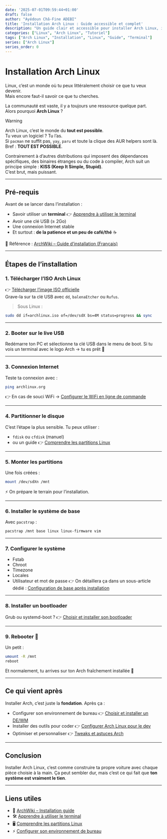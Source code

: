 ```yaml
---
date: '2025-07-01T09:59:44+01:00'
draft: false
author: "Ayédoun Châ-Fine ADEBI"
title: 'Installation Arch Linux : Guide accessible et complet'
description: "Un guide clair et accessible pour installer Arch Linux, inspiré de la documentation officielle, mais avec une vibe chill et pro."
categories: ["Linux", "Arch Linux", "Tutoriel"]
tags: ["Arch Linux", "Installation", "Linux", "Guide", "Terminal"]
series: ["Arch Linux"]
series_order: 0
---
```


# Installation Arch Linux

Linux, c’est un monde où tu peux littéralement choisir ce que tu veux devenir.  
Mais encore faut-il savoir ce que tu cherches.  

La communauté est vaste, il y a toujours une ressource quelque part.  
Alors pourquoi **Arch Linux** ?  

> [!WARNING]  
> Arch Linux, c’est le monde du **tout est possible**.  
> Tu veux un logiciel ? Tu l’as.  
> Si `pacman` ne suffit pas, `yay`, `paru` et toute la clique des AUR helpers sont là.  
> Bref : **TOUT EST POSSIBLE**.

Contrairement à d’autres distributions qui imposent des dépendances spécifiques, des binaires étranges ou du code à compiler, Arch suit un principe simple : **KISS (Keep It Simple, Stupid)**.  
C’est brut, mais puissant.

---

## Pré-requis

Avant de se lancer dans l’installation :  

- Savoir utiliser un **terminal** 👉 [Apprendre à utiliser le terminal](../terminal/)  
- Avoir une clé USB (≥ 2Go)  
- Une connexion Internet stable  
- Et surtout : **de la patience et un peu de café/thé** ☕

📖 Référence : [ArchWiki – Guide d’installation (Français)](https://wiki.archlinux.org/title/Installation_guide_(Fran%C3%A7ais))

---

## Étapes de l’installation

### 1. Télécharger l’ISO Arch Linux

👉 [Télécharger l’image ISO officielle](https://archlinux.org/download/)  
Grave-la sur ta clé USB avec `dd`, `balenaEtcher` ou `Rufus`.  

> Sous Linux :  

```bash
sudo dd if=archlinux.iso of=/dev/sdX bs=4M status=progress && sync
````

---

### 2. Booter sur le live USB

Redémarre ton PC et sélectionne ta clé USB dans le menu de boot.
Si tu vois un terminal avec le logo Arch → tu es prêt 🎉

---

### 3. Connexion Internet

Teste ta connexion avec :

```bash
ping archlinux.org
```

👉 En cas de souci WiFi → [Configurer le WiFi en ligne de commande](../wifi/)

---

### 4. Partitionner le disque

C’est l’étape la plus sensible. Tu peux utiliser :

- `fdisk` ou `cfdisk` (manuel)
- ou un guide 👉 [Comprendre les partitions Linux](../../partitions/)

---

### 5. Monter les partitions

Une fois créées :

```bash
mount /dev/sdXn /mnt
```

⚡ On prépare le terrain pour l’installation.

---

### 6. Installer le système de base

Avec `pacstrap` :

```bash
pacstrap /mnt base linux linux-firmware vim
```

---

### 7. Configurer le système

- Fstab
- Chroot
- Timezone
- Locales
- Utilisateur et mot de passe
  👉 On détaillera ça dans un sous-article dédié : [Configuration de base après installation](../config-base/)

---

### 8. Installer un bootloader

Grub ou systemd-boot ?
👉 [Choisir et installer son bootloader](./bootloader.md)

---

### 9. Rebooter 🎉

Un petit :

```bash
umount -R /mnt
reboot
```

Et normalement, tu arrives sur ton Arch fraîchement installée 🚀

---

## Ce qui vient après

Installer Arch, c’est juste la **fondation**.
Après ça :

- Configurer son environnement de bureau 👉 [Choisir et installer un DE/WM](./desktop-environnements.md)
- Installer des outils pour coder 👉 [Configurer Arch Linux pour le dev](./arch-dev-setup.md)
- Optimiser et personnaliser 👉 [Tweaks et astuces Arch](./arch-tweaks.md)

---

## Conclusion

Installer Arch Linux, c’est comme construire ta propre voiture avec chaque pièce choisie à la main.
Ça peut sembler dur, mais c’est ce qui fait que **ton système est vraiment le tien**.

---

## Liens utiles

- 📖 [ArchWiki – Installation guide](https://wiki.archlinux.org/title/Installation_guide_%28Fran%C3%A7ais%29)
- 🛠️ [Apprendre à utiliser le terminal](./terminal.md)
- 🖥️ [Comprendre les partitions Linux](./partitions.md)
- ⚡ [Configurer son environnement de bureau](./desktop-environnements.md)
